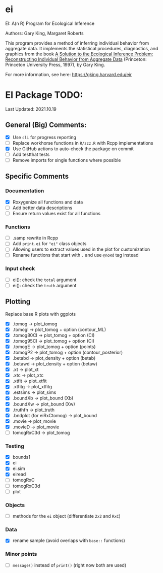 # ei
EI: A(n R) Program for Ecological Inference

Authors: Gary King, Margaret Roberts

This program provides a method of inferring individual behavior from aggregate data. It implements the statistical procedures, diagnostics, and graphics from the book [A Solution to the Ecological Inference Problem: Reconstructing Individual Behavior from Aggregate Data](https://gking.harvard.edu/eicamera/kinroot.html) (Princeton: Princeton University Press, 1997), by Gary King.

For more information, see here: https://gking.harvard.edu/eir


# EI Package TODO:
Last Updated: 2021.10.19

## General (Big) Comments:

- [x] Use `cli` for progress reporting
- [ ] Replace workhorse functions in `R/zzz.R` with Rcpp implementations
- [x] Use GitHub actions to auto-check the package on commit
- [ ] Add testthat tests
- [ ] Remove imports for single functions where possible

## Specific Comments

### Documentation

- [x] Roxygenize all functions and data
- [ ] Add better data descriptions
- [ ] Ensure return values exist for all functions

### Functions

- [ ] .samp rewrite in Rcpp
- [ ] Add `print.ei` for `"ei"` class objects
- [ ] Allowing users to extract values used in the plot for customization
- [ ] Rename functions that start with `.` and use `@noRd` tag instead

### Input check

- [ ] ei(): check the `total` argument
- [ ] ei(): check the `truth` argument

## Plotting
Replace base R plots with ggplots

- [x] .tomog -> plot_tomog
- [x] .tomogl -> plot_tomog + option (contour_ML)
- [x] .tomog80CI -> plot_tomog + option (CI)
- [x] .tomog95CI -> plot_tomog + option (CI)
- [x] .tomogE -> plot_tomog + option (points)
- [x] .tomogP2 -> plot_tomog + option (contour_posterior)
- [x] .betabd -> plot_density + option (betab)
- [x] .betawd -> plot_density + option (betaw)
- [x] .xt -> plot_xt
- [x] .xtc -> plot_xtc
- [x] .xtfit -> plot_xtfit
- [x] .xtfitg -> plot_xtfitg
- [x] .estsims -> plot_sims
- [x] .boundXb  -> plot_bound (Xb)
- [x] .boundXw -> plot_bound (Xw)
- [x] .truthfn -> plot_truth
- [x] .bndplot (for eiRxCtomog) -> plot_bound
- [x] .movie -> plot_movie
- [x] .movieD -> plot_movie
- [ ] tomogRxC3d -> plot_tomog

### Testing

- [x] bounds1
- [x] ei
- [x] ei.sim
- [x] eiread
- [ ] tomogRxC
- [ ] tomogRxC3d
- [ ] plot

### Objects
- [ ] methods for the `ei` object (differentiate `2x2` and `RxC`)

### Data
- [x] rename sample (avoid overlaps with `base::` functions)


### Minor points
- [ ] `message()` instead of `print()` (right now both are used)
